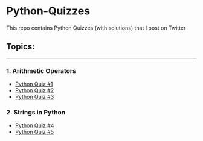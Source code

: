 # Python-Quizzes
This repo contains Python Quizzes (with solutions) that I post on Twitter

## Topics:
<hr>

### 1. Arithmetic Operators

- [Python Quiz #1](./arithmetic-1.py)
- [Python Quiz #2](./arithmetic-2.py)
- [Python Quiz #3](./arithmetic-3.py)

### 2. Strings in Python

- [Python Quiz #4](./strings-1.py)
- [Python Quiz #5](./strings-2.py)
